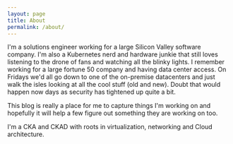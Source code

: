```yaml
---
layout: page
title: About
permalink: /about/
---
```


I'm a solutions engineer working for a large Silicon Valley software company.  I'm also a Kubernetes nerd and hardware junkie that still loves listening to the drone of fans and watching all the blinky lights.  I remember working for a large fortune 50 company and having data center access.  On Fridays we'd all go down to one of the on-premise datacenters and just walk the isles looking at all the cool stuff (old and new).  Doubt that would happen now days as security has tightened up quite a bit.

This blog is really a place for me to capture things I'm working on and hopefully it will help a few figure out something they are working on too.

I'm a CKA and CKAD with roots in virtualization, networking and Cloud architecture.
